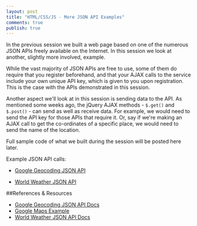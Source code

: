 ```yaml
---
layout: post
title: "HTML/CSS/JS - More JSON API Examples"
comments: true
publish: true
---
```


In the previous session we built a web page based on one of the numerous JSON APIs freely available on the Internet. In this session we look at another, slightly more involved, example. 

While the vast majority of JSON APIs are free to use, some of them do require that you register beforehand, and that your AJAX calls to the service include your own unique API key, which is given to you upon registration. This is the case with the APIs demonstrated in this session.

Another aspect we'll look at in this session is sending data to the API. As mentioned some weeks ago, the jQuery AJAX methods - `$.get()` and `$.post()` - can send as well as receive data. For example, we would need to send the API key for those APIs that require it. Or, say if we're making an AJAX call to get the co-ordinates of a specific place, we would need to send the name of the location.

Full sample code of what we built during the session will be posted here later.

Example JSON API calls:

- [Google Geocoding JSON API](https://maps.googleapis.com/maps/api/geocode/json?address=mississauga&key=AIzaSyA_M7VnGki-4-0YfjMT18ZTJDGxbi2QMY)

- [World Weather JSON API](https://api.worldweatheronline.com/free/v2/weather.ashx?q=43,-79&format=json&key=ec746df3a2e403fd5ec97aeddfce)


##References &amp; Resources

- [Google Geocoding JSON API Docs](https://developers.google.com/maps/documentation/geocoding/intro)
- [Google Maps Example](http://www.w3schools.com/googleapi/google_maps_basic.asp)
- [World Weather JSON API Docs](https://developer.worldweatheronline.com/page/explorer-free)

